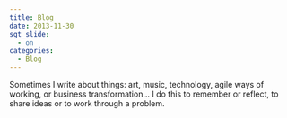 ```yaml
---
title: Blog
date: 2013-11-30
sgt_slide:
  - on
categories:
  - Blog
---
```

Sometimes I write about things: art, music, technology, agile ways of working, or business transformation... I do this to remember or reflect, to share ideas or to work through a problem.

